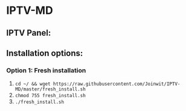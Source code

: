 # IPTV-MD
## IPTV Panel:



## Installation options:
### Option 1: Fresh installation
1. `cd ~/ && wget https://raw.githubusercontent.com/Joinwit/IPTV-MD/master/fresh_install.sh`
2. `chmod 755 fresh_install.sh`
3. `./fresh_install.sh`
